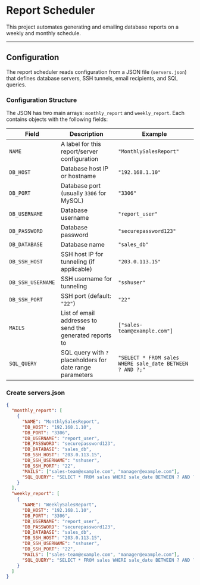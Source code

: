 # Report Scheduler

This project automates generating and emailing database reports on a weekly and monthly schedule.

---

## Configuration

The report scheduler reads configuration from a JSON file (`servers.json`) that defines database servers, SSH tunnels, email recipients, and SQL queries.

### Configuration Structure

The JSON has two main arrays: `monthly_report` and `weekly_report`. Each contains objects with the following fields:

| Field             | Description                                               | Example                                                  |
| ----------------- | --------------------------------------------------------- | -------------------------------------------------------- |
| `NAME`            | A label for this report/server configuration              | `"MonthlySalesReport"`                                   |
| `DB_HOST`         | Database host IP or hostname                              | `"192.168.1.10"`                                         |
| `DB_PORT`         | Database port (usually `3306` for MySQL)                  | `"3306"`                                                 |
| `DB_USERNAME`     | Database username                                         | `"report_user"`                                          |
| `DB_PASSWORD`     | Database password                                         | `"securepassword123"`                                    |
| `DB_DATABASE`     | Database name                                             | `"sales_db"`                                             |
| `DB_SSH_HOST`     | SSH host IP for tunneling (if applicable)                 | `"203.0.113.15"`                                         |
| `DB_SSH_USERNAME` | SSH username for tunneling                                | `"sshuser"`                                              |
| `DB_SSH_PORT`     | SSH port (default: `"22"`)                                | `"22"`                                                   |
| `MAILS`           | List of email addresses to send the generated reports to  | `["sales-team@example.com"]`                             |
| `SQL_QUERY`       | SQL query with `?` placeholders for date range parameters | `"SELECT * FROM sales WHERE sale_date BETWEEN ? AND ?;"` |

### Create servers.json

```json
{
  "monthly_report": [
    {
      "NAME": "MonthlySalesReport",
      "DB_HOST": "192.168.1.10",
      "DB_PORT": "3306",
      "DB_USERNAME": "report_user",
      "DB_PASSWORD": "securepassword123",
      "DB_DATABASE": "sales_db",
      "DB_SSH_HOST": "203.0.113.15",
      "DB_SSH_USERNAME": "sshuser",
      "DB_SSH_PORT": "22",
      "MAILS": ["sales-team@example.com", "manager@example.com"],
      "SQL_QUERY": "SELECT * FROM sales WHERE sale_date BETWEEN ? AND ?;"
    }
  ],
  "weekly_report": [
    {
      "NAME": "WeeklySalesReport",
      "DB_HOST": "192.168.1.10",
      "DB_PORT": "3306",
      "DB_USERNAME": "report_user",
      "DB_PASSWORD": "securepassword123",
      "DB_DATABASE": "sales_db",
      "DB_SSH_HOST": "203.0.113.15",
      "DB_SSH_USERNAME": "sshuser",
      "DB_SSH_PORT": "22",
      "MAILS": ["sales-team@example.com", "manager@example.com"],
      "SQL_QUERY": "SELECT * FROM sales WHERE sale_date BETWEEN ? AND ?;"
    }
  ]
}
```
